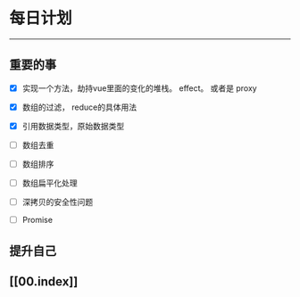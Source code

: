 
# 每日计划
---
## 重要的事

- [x] 实现一个方法，劫持vue里面的变化的堆栈。 effect。 或者是  proxy
- [x] 数组的过滤， reduce的具体用法
- [x] 引用数据类型，原始数据类型
- [ ] 数组去重
- [ ] 数组排序
- [ ] 数组扁平化处理
- [ ] 深拷贝的安全性问题
- [ ] Promise



## 提升自己

  



## [[00.index]]










